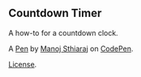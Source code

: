 Countdown Timer
---------------
A how-to for a countdown clock.

A [Pen](https://codepen.io/manojsathiaraj/pen/mdxjjqa) by [Manoj Sthiaraj](https://codepen.io/manojsathiaraj) on [CodePen](https://codepen.io).

[License](https://codepen.io/license/pen/mdxjjqa).